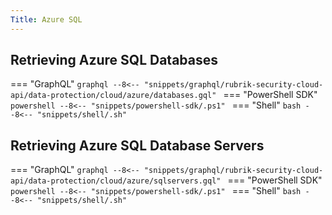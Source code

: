 ```yaml
---
Title: Azure SQL
---
```


## Retrieving Azure SQL Databases

=== "GraphQL"
    ```graphql
    --8<-- "snippets/graphql/rubrik-security-cloud-api/data-protection/cloud/azure/databases.gql"
    ```
=== "PowerShell SDK"
    ```powershell
    --8<-- "snippets/powershell-sdk/.ps1"
    ```
=== "Shell"
    ```bash
    --8<-- "snippets/shell/.sh"
    ```

## Retrieving Azure SQL Database Servers

=== "GraphQL"
    ```graphql
    --8<-- "snippets/graphql/rubrik-security-cloud-api/data-protection/cloud/azure/sqlservers.gql"
    ```
=== "PowerShell SDK"
    ```powershell
    --8<-- "snippets/powershell-sdk/.ps1"
    ```
=== "Shell"
    ```bash
    --8<-- "snippets/shell/.sh"
    ```